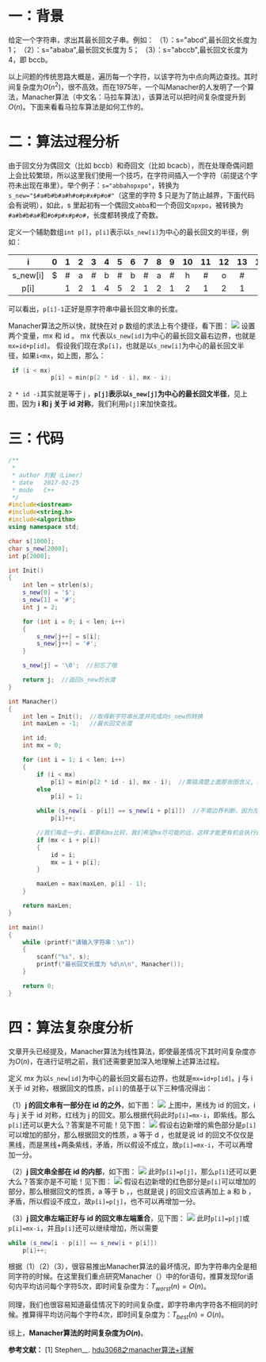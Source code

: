 # 一：背景
给定一个字符串，求出其最长回文子串。例如：
（1）：s="abcd",最长回文长度为 1；
（2）：s="ababa",最长回文长度为 5；
（3）：s="abccb",最长回文长度为 4，即 bccb。

以上问题的传统思路大概是，遍历每一个字符，以该字符为中点向两边查找。其时间复杂度为$O(n^2)$，很不高效。而在1975年，一个叫Manacher的人发明了一个算法，Manacher算法（中文名：马拉车算法），该算法可以把时间复杂度提升到$O(n)$。下面来看看马拉车算法是如何工作的。


<!--more-->


# 二：算法过程分析
由于回文分为偶回文（比如 bccb）和奇回文（比如 bcacb），而在处理奇偶问题上会比较繁琐，所以这里我们使用一个技巧，在字符间插入一个字符（前提这个字符未出现在串里）。举个例子：`s="abbahopxpo"`，转换为`s_new="$#a#b#b#a#h#o#p#x#p#o#"`（这里的字符 $ 只是为了防止越界，下面代码会有说明），如此，s 里起初有一个偶回文`abba`和一个奇回文`opxpo`，被转换为`#a#b#b#a#`和`#o#p#x#p#o#`，长度都转换成了奇数。

定义一个辅助数组`int p[]`，`p[i]`表示以`s_new[i]`为中心的最长回文的半径，例如：

|    i     |  0   |  1   |  2   |  3   |  4   |  5   |  6   |  7   |  8   |  9   |  10  |  11  |  12  |  13  |  14  |  15  |  16  |  17  |  18  |  19  |
| :------: | :--: | :--: | :--: | :--: | :--: | :--: | :--: | :--: | :--: | :--: | :--: | :--: | :--: | :--: | :--: | :--: | :--: | :--: | :--: | :--: |
| s_new[i] |  $   |  #   |  a   |  #   |  b   |  #   |  b   |  #   |  a   |  #   |  h   |  #   |  o   |  #   |  p   |  #   |  x   |  #   |  p   |  #   |
|   p[i]   |      |  1   |  2   |  1   |  4   |  5   |  2   |  1   |  2   |  1   |  2   |  1   |  2   |  1   |  2   |  1   |  6   |  1   |  2   |  1   |

可以看出，`p[i]-1`正好是原字符串中最长回文串的长度。

Manacher算法之所以快，就快在对 p 数组的求法上有个捷径，看下图：
![](http://oi0fekpsr.bkt.clouddn.com/Manacher.png#mirages-width=590&mirages-height=190&mirages-cdn-type=1)
设置两个变量，mx 和 id 。
mx 代表以`s_new[id]`为中心的最长回文最右边界，也就是`mx=id+p[id]`。
假设我们现在求`p[i]`，也就是以`s_new[i]`为中心的最长回文半径，如果`i<mx`，如上图，那么：

```c++
 if (i < mx)  
            p[i] = min(p[2 * id - i], mx - i);
```
`2 * id -i`其实就是等于 j ，**`p[j]`表示以`s_new[j]`为中心的最长回文半径**，见上图，因为 **i 和 j 关于 id 对称**，我们利用`p[j]`来加快查找。

# 三：代码
```c++
/**
 * 
 * author 刘毅（Limer）
 * date   2017-02-25
 * mode   C++ 
 */
#include<iostream>  
#include<string.h>
#include<algorithm>  
using namespace std;

char s[1000];
char s_new[2000];
int p[2000];

int Init()
{
	int len = strlen(s);
	s_new[0] = '$';
	s_new[1] = '#';
	int j = 2;

	for (int i = 0; i < len; i++)
	{
		s_new[j++] = s[i];
		s_new[j++] = '#';
	}

	s_new[j] = '\0';  //别忘了哦  

	return j;  //返回s_new的长度  
}

int Manacher()
{
	int len = Init();  //取得新字符串长度并完成向s_new的转换  
	int maxLen = -1;   //最长回文长度  

	int id;
	int mx = 0;

	for (int i = 1; i < len; i++)
	{
		if (i < mx)
			p[i] = min(p[2 * id - i], mx - i);  //需搞清楚上面那张图含义, mx和2*id-i的含义
		else
			p[i] = 1;

		while (s_new[i - p[i]] == s_new[i + p[i]])  //不需边界判断，因为左有'$',右有'\0'  
			p[i]++;

		//我们每走一步i，都要和mx比较，我们希望mx尽可能的远，这样才能更有机会执行if (i < mx)这句代码，从而提高效率 
		if (mx < i + p[i])  
		{
			id = i;
			mx = i + p[i];
		}

		maxLen = max(maxLen, p[i] - 1);
	}

	return maxLen;
}

int main()
{
	while (printf("请输入字符串：\n"))
	{
		scanf("%s", s);
		printf("最长回文长度为 %d\n\n", Manacher());
	}

	return 0;
}
```

# 四：算法复杂度分析
文章开头已经提及，Manacher算法为线性算法，即使最差情况下其时间复杂度亦为$O(n)$，在进行证明之前，我们还需要更加深入地理解上述算法过程。

定义 mx 为以`s_new[id]`为中心的最长回文最右边界，也就是`mx=id+p[id]`。j 与 i 关于 id 对称，根据回文的性质，`p[i]`的值基于以下三种情况得出：

（1）**j 的回文串有一部分在 id 的之外**，如下图：
![](http://oi0fekpsr.bkt.clouddn.com/Manacher%E7%AE%97%E6%B3%95_1.png#mirages-width=740&mirages-height=350&mirages-cdn-type=1)
上图中，黑线为 id 的回文，i 与 j 关于 id 对称，红线为 j 的回文。那么根据代码此时`p[i]=mx-i`，即紫线。那么`p[i]`还可以更大么？答案是不可能！见下图：
![](http://oi0fekpsr.bkt.clouddn.com/Manacher%E7%AE%97%E6%B3%95_2.png#mirages-width=740&mirages-height=350&mirages-cdn-type=1)
假设右边新增的紫色部分是`p[i]`可以增加的部分，那么根据回文的性质，a 等于 d ，也就是说 id 的回文不仅仅是黑线，而是黑线+两条紫线，矛盾，所以假设不成立，故`p[i]=mx-i`，不可以再增加一分。

（2）**j 回文串全部在 id 的内部**，如下图：
![](http://oi0fekpsr.bkt.clouddn.com/Manacher%E7%AE%97%E6%B3%95_3.png#mirages-width=740&mirages-height=350&mirages-cdn-type=1)
此时`p[i]=p[j]`，那么`p[i]`还可以更大么？答案亦是不可能！见下图：
![](http://oi0fekpsr.bkt.clouddn.com/Manacher%E7%AE%97%E6%B3%95_4.png#mirages-width=740&mirages-height=350&mirages-cdn-type=1)
假设右边新增的红色部分是`p[i]`可以增加的部分，那么根据回文的性质，a 等于 b ，，也就是说 j 的回文应该再加上 a 和 b ，矛盾，所以假设不成立，故`p[i]=p[j]`，也不可以再增加一分。

（3）**j 回文串左端正好与 id 的回文串左端重合**，见下图：
![](http://oi0fekpsr.bkt.clouddn.com/Manacher%E7%AE%97%E6%B3%95_5.png#mirages-width=740&mirages-height=350&mirages-cdn-type=1)
此时`p[i]=p[j]`或`p[i]=mx-i`，并且`p[i]`还可以继续增加，所以需要

```c++
while (s_new[i - p[i]] == s_new[i + p[i]]) 
    p[i]++;
```
根据（1）（2）（3），很容易推出Manacher算法的最坏情况，即为字符串内全是相同字符的时候。在这里我们重点研究Manacher（）中的for语句，推算发现for语句内平均访问每个字符5次，即时间复杂度为：$T_{worst}(n)=O(n)​$。

同理，我们也很容易知道最佳情况下的时间复杂度，即字符串内字符各不相同的时候。推算得平均访问每个字符4次，即时间复杂度为：$T_{best}(n)=O(n)$。

综上，**Manacher算法的时间复杂度为$O(n)$**。

**参考文献：**
[1] Stephen__. [hdu3068之manacher算法+详解](http://blog.csdn.net/xingyeyongheng/article/details/9310555)